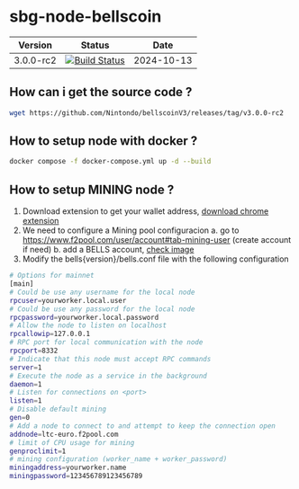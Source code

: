 # sbg-node-bellscoin

| Version | Status | Date |
| ------- | ------ | ---- |
| 3.0.0-rc2 | [![Build Status](https://travis-ci.com/Nintondo/bellscoinV3.svg?branch=master)](https://travis-ci.com/Nintondo/bellscoinV3) | 2024-10-13 |


## How can i get the source code ?

```bash
wget https://github.com/Nintondo/bellscoinV3/releases/tag/v3.0.0-rc2
```


## How to setup node with docker ?


```bash
docker compose -f docker-compose.yml up -d --build
```


## How to setup MINING node ?

1. Download extension to get your wallet address, [download chrome extension](https://chromewebstore.google.com/detail/nintondo-wallet/akkmagafhjjjjclaejjomkeccmjhdkpa)
2. We need to configure a Mining pool configuracion
  a. go to https://www.f2pool.com/user/account#tab-mining-user (create account if need)
  b. add a BELLS account, [check image](./docs/mining_pool_configure_01.png)
3. Modify the bells{version}/bells.conf file with the following configuration
```bash
# Options for mainnet
[main]
# Could be use any username for the local node
rpcuser=yourworker.local.user
# Could be use any password for the local node
rpcpassword=yourworker.local.password
# Allow the node to listen on localhost
rpcallowip=127.0.0.1
# RPC port for local communication with the node
rpcport=8332
# Indicate that this node must accept RPC commands
server=1
# Execute the node as a service in the background
daemon=1
# Listen for connections on <port>
listen=1
# Disable default mining
gen=0
# Add a node to connect to and attempt to keep the connection open
addnode=ltc-euro.f2pool.com
# limit of CPU usage for mining
genproclimit=1
# mining configuration (worker_name + worker_password)
miningaddress=yourworker.name
miningpassword=123456789123456789

```
